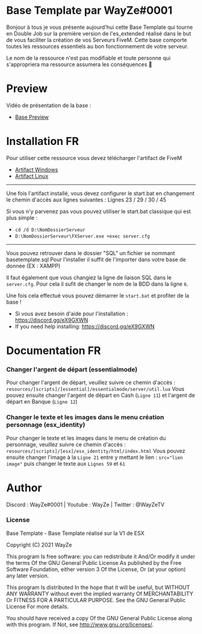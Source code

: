 # Base Template par WayZe#0001

Bonjour à tous je vous présente aujourd'hui cette Base Template qui tourne en Double Job sur la première version de l'es_extended réalisé dans le but de vous faciliter la création de vos Serveurs FiveM. Cette base comporte toutes les ressources essentiels au bon fonctionnement de votre serveur. 

Le nom de la ressource n'est pas modifiable et toute personne qui s'appropriera ma ressource assumera les conséquences 🙂

# Preview

Vidéo de présentation de la base :
 - [Base Preview](https://youtu.be/6UHVMXqlJ14) 
 
# Installation FR

Pour utiliser cette ressource vous devez télécharger l'artifact de FiveM
- [Artifact Windows](https://runtime.fivem.net/artifacts/fivem/build_server_windows/master/) 
- [Artifact Linux](https://runtime.fivem.net/artifacts/fivem/build_proot_linux/master/) 
-----------------------------------------------------
Une fois l'artifact installé, vous devez configurer le start.bat en changement le chemin d'accès aux lignes suivantes :
Lignes 23 / 29 / 30 / 45

Si vous n'y parvenez pas vous pouvez utiliser le start.bat classique qui est plus simple :

- `cd /d D:\NomDossierServeur`
- `D:\NomDossierServeur\FXServer.exe +exec server.cfg`
-----------------------------------------------------
Vous pouvez retrouver dans le dossier "SQL" un fichier se nommant basetemplate.sql
Pour l'installer il suffit de l'importer dans votre base de donnée (EX : XAMPP)

Il faut également que vous changiez la ligne de liaison SQL dans le `server.cfg`.
Pour cela il sufit de changer le nom de la BDD dans la ligne `6`.

Une fois cela effectué vous pouvez démarrer le `start.bat` et profiter de la base !

- Si vous avez besoin d'aide pour l'installation : https://discord.gg/eX9GXWN
- If you need help installing: https://discord.gg/eX9GXWN

# Documentation FR

### Changer l'argent de départ (essentialmode)
Pour changer l'argent de départ, veuillez suivre ce chemin d'accès :
`resources/[scripts]/[essential]/essentialmode/server/util.lua`
Vous pouvez ensuite changer l'argent de départ en Cash (`Ligne 11`) et l'argent de départ en Banque (`Ligne 12`)

### Changer le texte et les images dans le menu création personnage (esx_identity)
Pour changer le texte et les images dans le menu de création du personnage, veuillez suivre ce chemin d'accès : `resources/[scripts]/[esx]/esx_identity/html/index.html`
Vous pouvez ensuite changer l'image à la `Ligne 21` entre y mettant le lien : `src="lien image"` puis changer le texte aux `Lignes 59` et `61`

# Author 
Discord : WayZe#0001 | Youtube : WayZe | Twitter : @WayZeTV

### License
Base Template - Base Template réalisé sur la V1 de ESX

Copyright (C) 2021 WayZe

This program Is free software: you can redistribute it And/Or modify it under the terms Of the GNU General Public License As published by the Free Software Foundation, either version 3 Of the License, Or (at your option) any later version.

This program Is distributed In the hope that it will be useful, but WITHOUT ANY WARRANTY without even the implied warranty Of MERCHANTABILITY Or FITNESS FOR A PARTICULAR PURPOSE. See the GNU General Public License For more details.

You should have received a copy Of the GNU General Public License along with this program. If Not, see http://www.gnu.org/licenses/.
